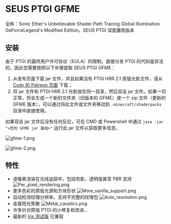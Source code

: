 # SEUS PTGI GFME

<primary-label ref="manual"/>

<secondary-label ref="jedoc"/>
<secondary-label ref="shaderdoc"/>
<secondary-label ref="ofdoc"/>
<secondary-label ref="irisdoc"/>

全称：Sonic Ether's Unbelievable Shader Path Tracing Global Illumination GeForceLegend's Modified Edition，SEUS PTGI 深度魔改版本

## 安装

由于 PTGI 的最终用户许可协议（EULA）的限制，直接分发 PTGI 的代码是非法的，因此您需要按照以下步骤提取 SEUS PTGI GFME：

1. 从发布页面下载 jar 文件，并且如果没有 PTGI HRR 2.1 原版光影文件，请从 [Cody 的 Patreon 页面](https://www.patreon.com/sonicether/posts) 下载； 
2. 将 jar 文件和 PTGI HRR 2.1 光影放在同一目录，然后双击 jar 文件。如果一切正常，将会生成一个新的文件夹（旧版本的 GFME）或一个 zip 文件（更新的 GFME 版本），可以通过将此文件或文件夹移动到 `.minecraft/shaderpacks` 目录中直接使用。

如果双击 jar 文件后没有任何反应，可在 CMD 或 Powershell 中通过 `java -jar "<您的 GFME jar 路径>"` 运行此 jar 文件以获取更多信息。

![gfme-1.png](gfme-1.png)

![gfme-2.png](gfme-2.png)

## 特性

- 逐像素渲染在光线追踪中，包括剪影、透明度甚至 PBR 支持
![Per_pixel_rendering.png](gfme_Per_pixel_rendering.png)
- 更多色彩的原版光源和方块形状
![More_vanilla_support.png](gfme_More_vanilla_support.png)
- 自动检测纹理分辨率，支持不完整的纹理包
![Auto_resolution.png](gfme_Auto_resolution.png)
- 金属阳光焦散
![Metal_caustics.png](gfme_Metal_caustics.png)
- 许多针对原版 PTGI 的小修复和改进...
- 最新的 [Iris 测试版](https://github.com/IrisShaders/Iris) 已兼容
